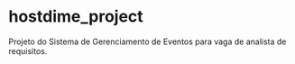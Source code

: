 # hostdime_project
Projeto do Sistema de Gerenciamento de Eventos para vaga de analista de requisitos.
